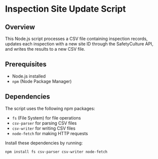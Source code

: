 # Inspection Site Update Script

## Overview

This Node.js script processes a CSV file containing inspection records, updates each inspection with a new site ID through the SafetyCulture API, and writes the results to a new CSV file.

## Prerequisites

- Node.js installed
- `npm` (Node Package Manager)

## Dependencies

The script uses the following npm packages:

- `fs` (File System) for file operations
- `csv-parser` for parsing CSV files
- `csv-writer` for writing CSV files
- `node-fetch` for making HTTP requests

Install these dependencies by running:

```sh
npm install fs csv-parser csv-writer node-fetch
